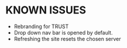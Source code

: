 # KNOWN ISSUES
- Rebranding for TRUST
- Drop down nav bar is opened by default. 
- Refreshing the site resets the chosen server
